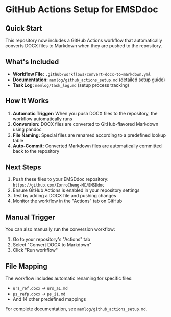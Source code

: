 # GitHub Actions Setup for EMSDdoc

## Quick Start
This repository now includes a GitHub Actions workflow that automatically converts DOCX files to Markdown when they are pushed to the repository.

## What's Included
- **Workflow File:** `.github/workflows/convert-docx-to-markdown.yml`
- **Documentation:** `memlog/github_actions_setup.md` (detailed setup guide)
- **Task Log:** `memlog/task_log.md` (setup process tracking)

## How It Works
1. **Automatic Trigger:** When you push DOCX files to the repository, the workflow automatically runs
2. **Conversion:** DOCX files are converted to GitHub-flavored Markdown using pandoc
3. **File Naming:** Special files are renamed according to a predefined lookup table
4. **Auto-Commit:** Converted Markdown files are automatically committed back to the repository

## Next Steps
1. Push these files to your EMSDdoc repository: `https://github.com/ZorroCheng-MC/EMSDdoc`
2. Ensure GitHub Actions is enabled in your repository settings
3. Test by adding a DOCX file and pushing changes
4. Monitor the workflow in the "Actions" tab on GitHub

## Manual Trigger
You can also manually run the conversion workflow:
1. Go to your repository's "Actions" tab
2. Select "Convert DOCX to Markdown"
3. Click "Run workflow"

## File Mapping
The workflow includes automatic renaming for specific files:
- `urs_ref.docx` → `urs_a1.md`
- `ps_refp.docx` → `ps_i1.md`
- And 14 other predefined mappings

For complete documentation, see `memlog/github_actions_setup.md`.
